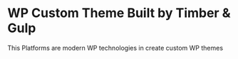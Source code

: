 # WP Custom Theme Built by Timber & Gulp 
This Platforms are modern WP technologies in create custom WP themes
